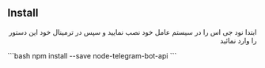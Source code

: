 ## Install
<p dir='rtl' align='right'>
ابتدا نود جی اس را در سیستم عامل خود نصب نمایید و سپس در ترمینال خود این دستور را وارد نمائید
</p>
```bash
npm install --save node-telegram-bot-api
```



